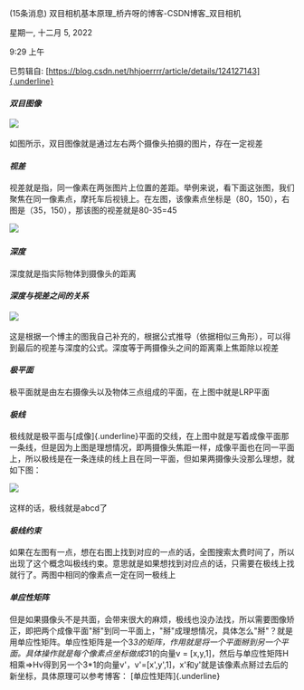 (15条消息) 双目相机基本原理\_桥卉呀的博客-CSDN博客\_双目相机

星期一, 十二月 5, 2022

9:29 上午

已剪辑自: [https://blog.csdn.net/hhjoerrrr/article/details/124127143]{.underline}

#### *双目图像*

![](..\..\..\assets\015_(15条消息)_双目相机基本原理_桥卉呀的博客-CSDN博客_双目相机_000.png)

如图所示，双目图像就是通过左右两个摄像头拍摄的图片，存在一定视差

#### *视差*

视差就是指，同一像素在两张图片上位置的差距。举例来说，看下面这张图，我们聚焦在同一像素点，摩托车后视镜上。在左图，该像素点坐标是（80，150），右图是（35，150），那该图的视差就是80-35=45

![](..\..\..\assets\015_(15条消息)_双目相机基本原理_桥卉呀的博客-CSDN博客_双目相机_001.png)

#### *深度*

深度就是指实际物体到摄像头的距离

#### *深度与视差之间的关系*

![](..\..\..\assets\015_(15条消息)_双目相机基本原理_桥卉呀的博客-CSDN博客_双目相机_002.png)

这是根据一个博主的图我自己补充的，根据公式推导（依据相似三角形），可以得到最后的视差与深度的公式。深度等于两摄像头之间的距离乘上焦距除以视差

#### *极平面*

极平面就是由左右摄像头以及物体三点组成的平面，在上图中就是LRP平面

#### *极线*

极线就是极平面与[成像]{.underline}平面的交线，在上图中就是写着成像平面那一条线，但是因为上图是理想情况，即两摄像头焦距一样，成像平面也在同一平面上，所以极线是在一条连续的线上且在同一平面，但如果两摄像头没那么理想，就如下图：

![](..\..\..\assets\015_(15条消息)_双目相机基本原理_桥卉呀的博客-CSDN博客_双目相机_003.png)

这样的话，极线就是abcd了

#### *极线约束*

如果在左图有一点，想在右图上找到对应的一点的话，全图搜索太费时间了，所以出现了这个概念叫极线约束。意思就是如果想找到对应点的话，只需要在极线上找就行了。两图中相同的像素点一定在同一极线上

#### *单应性矩阵*

但是如果摄像头不是共面，会带来很大的麻烦，极线也没办法找，所以需要图像矫正，即把两个成像平面"掰"到同一平面上，"掰"成理想情况，具体怎么"掰"？就是用单应性矩阵。单应性矩阵是一个3*3的矩阵，作用就是将一个平面掰到另一个平面。具体操作就是每个像素点坐标做成3*1的向量v = \[x,y,1\]，然后与单应性矩阵H相乘=\>Hv得到另一个3\*1的向量v'，v'=\[x',y',1\]，x'和y'就是该像素点掰过去后的新坐标，具体原理可以参考博客： [单应性矩阵]{.underline}

